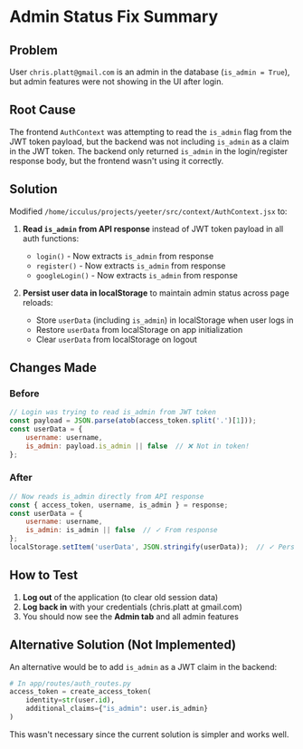 # Admin Status Fix Summary

## Problem

User `chris.platt@gmail.com` is an admin in the database (`is_admin = True`), but admin features were not showing in the UI after login.

## Root Cause

The frontend `AuthContext` was attempting to read the `is_admin` flag from the JWT token payload, but the backend was not including `is_admin` as a claim in the JWT token. The backend only returned `is_admin` in the login/register response body, but the frontend wasn't using it correctly.

## Solution

Modified `/home/icculus/projects/yeeter/src/context/AuthContext.jsx` to:

1. **Read `is_admin` from API response** instead of JWT token payload in all auth functions:
   - `login()` - Now extracts `is_admin` from response
   - `register()` - Now extracts `is_admin` from response  
   - `googleLogin()` - Now extracts `is_admin` from response

2. **Persist user data in localStorage** to maintain admin status across page reloads:
   - Store `userData` (including `is_admin`) in localStorage when user logs in
   - Restore `userData` from localStorage on app initialization
   - Clear `userData` from localStorage on logout

## Changes Made

### Before

```javascript
// Login was trying to read is_admin from JWT token
const payload = JSON.parse(atob(access_token.split('.')[1]));
const userData = {
    username: username,
    is_admin: payload.is_admin || false  // ❌ Not in token!
};
```

### After

```javascript
// Now reads is_admin directly from API response
const { access_token, username, is_admin } = response;
const userData = {
    username: username,
    is_admin: is_admin || false  // ✓ From response
};
localStorage.setItem('userData', JSON.stringify(userData));  // ✓ Persist it
```

## How to Test

1. **Log out** of the application (to clear old session data)
2. **Log back in** with your credentials (chris.platt at gmail.com)
3. You should now see the **Admin tab** and all admin features

## Alternative Solution (Not Implemented)

An alternative would be to add `is_admin` as a JWT claim in the backend:

```python
# In app/routes/auth_routes.py
access_token = create_access_token(
    identity=str(user.id),
    additional_claims={"is_admin": user.is_admin}
)
```

This wasn't necessary since the current solution is simpler and works well.

